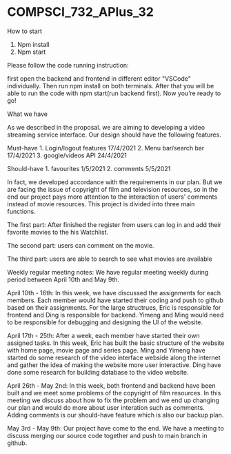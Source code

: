 # COMPSCI_732_APlus_32

How to start

1.	 Npm install
2.	 Npm start

Please follow the code running instruction:

first open the backend and frontend in different editor "VSCode" individually.
Then run npm install on both terminals.
After that you will be able to run the code with npm start(run backend first).
Now you’re ready to go!

What we have

As we described in the proposal. we are aiming to developing a video streaming service interface.  Our design should have the following features. 

Must-have	1.	Login/logout features	17/4/2021
	        2.	Menu bar/search bar	17/4/2021
	        3.	google/videos API	24/4/2021

Should-have	1.	favourites	1/5/2021
	        2.	comments	5/5/2021

In fact, we developed accordance with the requirements in our plan. But we are facing the issue of copyright of film and television resources, so in the end our project pays more attention to the interaction of users' comments instead of movie resources. This project is divided into three main functions. 

The first part: After finished the register from users can log in and add their favorite movies to the his Watchlist.  

The second part:  users can comment on the movie. 

The third part: users are able to search to see what movies are available

Weekly regular meeting notes:
We have regular meeting weekly during period between April 10th and May 9th.

April 10th - 16th:
In this week, we have discussed the assignments for each members. Each member would have started their coding and push to github based on their assignments. For the large structrues, Eric is responsible for frontend and Ding is responsible for backend. Yimeng and Ming would need to be responsible for debugging and designing the UI of the website. 

April 17th - 25th:
After a week, each member have started their own assigned tasks. In this week, Eric has built the basic structure of the website with home page, movie page and series page. Ming and Yimeng have started do some research of the video interface webside along the internet and gather the idea of making the website more user interactive. Ding have done some research for building database to the video website. 

April 26th - May 2nd:
In this week, both frontend and backend have been built and we meet some problems of the copyright of film resources. In this meeting we discuss about how to fix the problem and we end up changing our plan and would do more about user interation such as comments. Adding comments is our should-have feature which is also our backup plan. 

May 3rd - May 9th:
Our project have come to the end. We have a meeting to discuss merging our source code together and push to main branch in github. 


